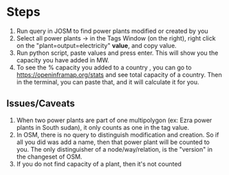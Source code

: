 # Steps
1. Run query in JOSM to find power plants modified or created by you
2. Select all power plants -> in the Tags Window (on the right), right click on the "plant=output=electricity" **value**, and copy value.
3. Run python script, paste values and press enter. This will show you the capacity you have added in MW.
4. To see the % capacity you added to a country , you can go to https://openinframap.org/stats and see total capacity of a country. Then in the terminal, you can paste that, and it will calculate it for you.


## Issues/Caveats
1. When two power plants are part of one multipolygon (ex: Ezra power plants in South sudan), it only counts as one in the tag value.
2. In OSM, there is no query to distinguish modification and creation. So if all you did was add a name, then that power plant will be counted to you. The only distinguisher of a node/way/relation, is the "version" in the changeset of OSM.
3. If you do not find capacity of a plant, then it's not counted
